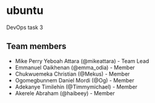 # ubuntu

DevOps task 3


## Team members

- Mike Perry Yeboah Attara (@mikeattara) - Team Lead
- Emmanuel Oaikhenan (@emma_odia) - Member
- Chukwuemeka Christian (@Mekus)  - Member
- Ogomegbunnem Daniel Mordi (@Og)  - Member
- Adekanye Timilehin (@Timmymichael)  - Member
- Akerele Abraham (@haibeey)  - Member


